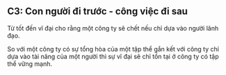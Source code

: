 ## C3: Con người đi trước - công việc đi sau

Từ tốt đến vĩ đại cho rằng một công ty sẽ chết nếu chỉ dựa vào người lãnh đạo.

So với một công ty có sự tổng hòa của một tập thể gắn kết với công ty chỉ dựa vào tài năng của một người thì sự vĩ đại sẽ chỉ tồn tại ở công ty có tập thể vững mạnh.

